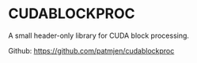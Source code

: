 # CUDABLOCKPROC

A small header-only library for CUDA block processing.

Github: https://github.com/patmjen/cudablockproc
